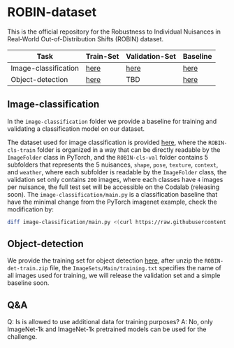 # ROBIN-dataset

This is the official repository for the Robustness to Individual Nuisances in Real-World Out-of-Distribution Shifts (ROBIN) dataset.


|  Task  |  Train-Set  | Validation-Set | Baseline |
| ---    |  ----       |     ---        |     ---- |
| Image-classification| [here](https://drive.google.com/file/d/1Rsg0XUBX2eHp69-Ro9LLn645vM1kpZYG/view?usp=sharing) | [here](https://drive.google.com/file/d/1nXAe9Nd5ngC1kDPXNDES2YzjYRfeJmnM/view?usp=sharing) | [here](https://github.com/eccv22-ood-workshop/ROBIN-dataset/tree/master/image-classification) |
| Object-detection | [here](https://drive.google.com/file/d/1HOjTeKzLxFOWQugjCVmZUalFaekctquS/view?usp=sharing) | TBD | [here](https://github.com/eccv22-ood-workshop/ROBIN-dataset/tree/master/object-detection) |


## Image-classification

In the `image-classification` folder we provide a baseline for training and validating a classification model on our dataset.

The dataset used for image classification is provided [here](https://drive.google.com/drive/folders/1f2Ch6X1qnI6-OWugESEmeysRxx4IVkTL?usp=sharing), where the `ROBIN-cls-train` folder is organized in a way that can be directly readable by the `ImageFolder` class in PyTorch, and the `ROBIN-cls-val` folder contains 5 subfolders that represents the 5 nuisances, `shape`, `pose`, `texture`, `context`, and `weather`, where each subfolder is readable by the `ImageFolder` class, the validation set only contains `200` images, where each classes have `4` images per nuisance, the full test set will be accessible on the Codalab (releasing soon).
The `image-classification/main.py` is a classification baseline that have the minimal change from the PyTorch imagenet example, check the modification by:
```bash
diff image-classification/main.py <(curl https://raw.githubusercontent.com/pytorch/examples/master/imagenet/main.py)
```

## Object-detection

We provide the training set for object detection [here](https://drive.google.com/drive/folders/1f2Ch6X1qnI6-OWugESEmeysRxx4IVkTL?usp=sharing), after unzip the `ROBIN-det-train.zip` file, the `ImageSets/Main/training.txt` specifies the name of all images used for training, we will release the validation set and a simple baseline soon.



## Q&A

Q: Is is allowed to use additional data for training purposes?
A: No, only ImageNet-1k and ImageNet-1k pretrained models can be used for the challenge.

